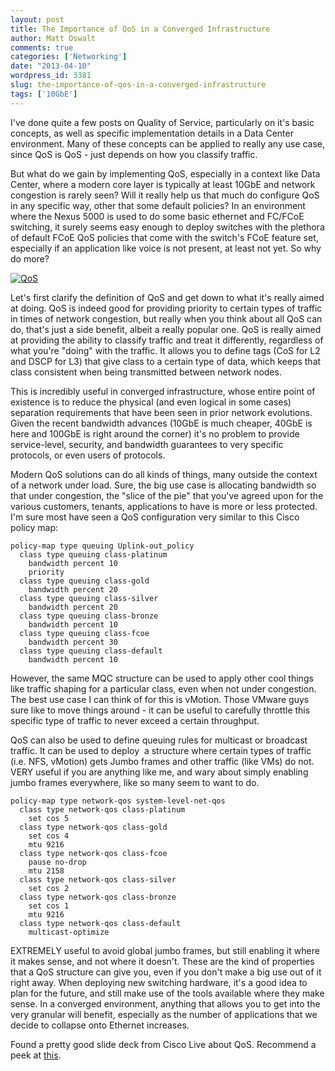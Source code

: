```yaml
---
layout: post
title: The Importance of QoS in a Converged Infrastructure
author: Matt Oswalt
comments: true
categories: ['Networking']
date: "2013-04-10"
wordpress_id: 3381
slug: the-importance-of-qos-in-a-converged-infrastructure
tags: ['10GbE']
---
```



I've done quite a few posts on Quality of Service, particularly on it's basic concepts, as well as specific implementation details in a Data Center environment. Many of these concepts can be applied to really any use case, since QoS is QoS - just depends on how you classify traffic.

But what do we gain by implementing QoS, especially in a context like Data Center, where a modern core layer is typically at least 10GbE and network congestion is rarely seen? Will it really help us that much do configure QoS in any specific way, other that some default policies? In an environment where the Nexus 5000 is used to do some basic ethernet and FC/FCoE switching, it surely seems easy enough to deploy switches with the plethora of default FCoE QoS policies that come with the switch's FCoE feature set, especially if an application like voice is not present, at least not yet. So why do more?

[![QoS](assets/2013/04/QoS.png)](assets/2013/04/QoS.png)

Let's first clarify the definition of QoS and get down to what it's really aimed at doing. QoS is indeed good for providing priority to certain types of traffic in times of network congestion, but really when you think about all QoS can do, that's just a side benefit, albeit a really popular one. QoS is really aimed at providing the ability to classify traffic and treat it differently, regardless of what you're "doing" with the traffic. It allows you to define tags (CoS for L2 and DSCP for L3) that give class to a certain type of data, which keeps that class consistent when being transmitted between network nodes.

This is incredibly useful in converged infrastructure, whose entire point of existence is to reduce the physical (and even logical in some cases) separation requirements that have been seen in prior network evolutions. Given the recent bandwidth advances (10GbE is much cheaper, 40GbE is here and 100GbE is right around the corner) it's no problem to provide service-level, security, and bandwidth guarantees to very specific protocols, or even users of protocols.

Modern QoS solutions can do all kinds of things, many outside the context of a network under load. Sure, the big use case is allocating bandwidth so that under congestion, the "slice of the pie" that you've agreed upon for the various customers, tenants, applications to have is more or less protected. I'm sure most have seen a QoS configuration very similar to this Cisco policy map:

    policy-map type queuing Uplink-out_policy
      class type queuing class-platinum
        bandwidth percent 10
        priority
      class type queuing class-gold
        bandwidth percent 20
      class type queuing class-silver
        bandwidth percent 20
      class type queuing class-bronze
        bandwidth percent 10
      class type queuing class-fcoe
        bandwidth percent 30
      class type queuing class-default
        bandwidth percent 10

However, the same MQC structure can be used to apply other cool things like traffic shaping for a particular class, even when not under congestion. The best use case I can think of for this is vMotion. Those VMware guys sure like to move things around - it can be useful to carefully throttle this specific type of traffic to never exceed a certain throughput.

QoS can also be used to define queuing rules for multicast or broadcast traffic. It can be used to deploy  a structure where certain types of traffic (i.e. NFS, vMotion) gets Jumbo frames and other traffic (like VMs) do not. VERY useful if you are anything like me, and wary about simply enabling jumbo frames everywhere, like so many seem to want to do.

    policy-map type network-qos system-level-net-qos
      class type network-qos class-platinum
        set cos 5
      class type network-qos class-gold
        set cos 4
        mtu 9216
      class type network-qos class-fcoe
        pause no-drop
        mtu 2158
      class type network-qos class-silver
        set cos 2
      class type network-qos class-bronze
        set cos 1
        mtu 9216
      class type network-qos class-default
        multicast-optimize

EXTREMELY useful to avoid global jumbo frames, but still enabling it where it makes sense, and not where it doesn't. These are the kind of properties that a QoS structure can give you, even if you don't make a big use out of it right away. When deploying new switching hardware, it's a good idea to plan for the future, and still make use of the tools available where they make sense. In a converged environment, anything that allows you to get into the very granular will benefit, especially as the number of applications that we decide to collapse onto Ethernet increases.

Found a pretty good slide deck from Cisco Live about QoS. Recommend a peek at [this](http://www.cisco.com/en/US/technologies/tk543/tk759/technologies_white_paper0900aecd8019f3e0.pdf).
